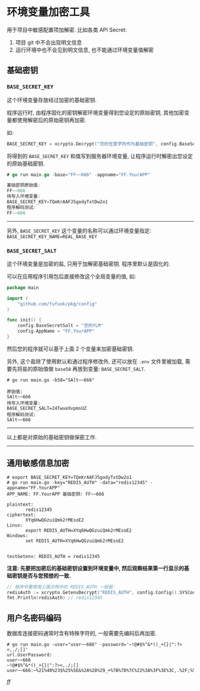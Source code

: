 # 环境变量加密工具

用于项目中敏感配置项加解密. 比如各类 API Secret:

1. 项目 git 中不会出现明文信息
2. 运行环境中也不会见到明文信息, 也不能通过环境变量值解密

## 基础密钥

### `BASE_SECRET_KEY`

这个环境变量存放经过加密的基础密钥.

程序运行时, 由程序固化的密钥解密环境变量得到您设定的原始密钥, 其他加密变量都使用解密后的原始密钥再加密.

如: 

```go
BASE_SECRET_KEY = xcrypto.Decrypt("您的任意字符作为基础密钥", config.BaseSecretSalt+appName)
```

将得到的 `BASE_SECRET_KEY` 和值写到服务器环境变量, 让程序运行时解密出您设定的原始基础密钥.

```go
# go run main.go -base="FF~~666" -appname="FF.YourAPP"

基础密钥原始值:
FF~~666
待写入环境变量:
BASE_SECRET_KEY=TQeKrAAFJ5godyTxtDw2o1
程序解码测试:
FF~~666
```

------

另外, `BASE_SECRET_KEY` 这个变量的名称可以通过环境变量指定: `BASE_SECRET_KEY_NAME=REAL_BASE_KEY`

### `BASE_SECRET_SALT`

这个环境变量是加密的盐, 只用于加解密基础密钥. 程序里默认是固化的.

可以在应用程序引用包后直接修改这个全局变量的值, 如:

```go
package main

import (
	"github.com/fufuok/pkg/config"
)

func init() {
	config.BaseSecretSalt = "您的YLM"
	config.AppName = "FF.YourAPP"
}
```

然后您的程序就可以基于上面 2 个变量来加密基础密钥.

另外, 这个盐除了使用默认和通过程序修改外, 还可以放在 `.env` 文件里被加载, 需要先将盐的原始值做 `base58` 再放到变量: `BASE_SECRET_SALT`.

```shell
# go run main.go -b58="SAlt~~666"

原始值:
SAlt~~666
待写入环境变量:
BASE_SECRET_SALT=24TwueXvpmsUZ
程序解码测试:
SAlt~~666
```

------

以上都是对原始的基础密钥做保密工作.

------

## 通用敏感信息加密

```
# export BASE_SECRET_KEY=TQeKrAAFJ5godyTxtDw2o1
# go run main.go -key="REDIS_AUTH" -data="redis12345" -appname="FF.YourAPP"
APP_NAME: FF.YourAPP 基础密钥: FF~~666

plaintext:
       redis12345
ciphertext:
       XYq6HwQGzuiQmk2rMEsoE2
Linux:
       export REDIS_AUTH=XYq6HwQGzuiQmk2rMEsoE2
Windows:
       set REDIS_AUTH=XYq6HwQGzuiQmk2rMEsoE2


testGetenv: REDIS_AUTH = redis12345
```

**注意: 先要把加密后的基础密钥设置到环境变量中, 然后观察结果第一行显示的基础密钥是否与您预想的一致.**

```go
// 程序中要使用上面示例中的 REDIS_AUTH 一般是:
redisAuth := xcrypto.GetenvDecrypt("REDIS_AUTH", config.Config().SYSConf.BaseSecretValue)
fmt.Println(redisAuth) // redis12345
```

## 用户名密码编码

数据库连接密码通常时含有特殊字符的, 一般需要先编码后再加密.

```shell
# go run main.go -user="user~~666" -password='~!@#$%^&*()_+{}|":?><,./;[]'
url.UserPassword:
user~~666
~!@#$%^&*()_+{}|":?><,./;[]
user~~666:~%21%40%23$%25%5E&%2A%28%29_+%7B%7D%7C%22%3A%3F%3E%3C,.%2F;%5B%5D
```









*ff*


